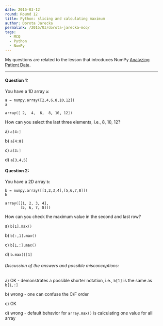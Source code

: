 ```yaml
---
date: 2015-03-12
round: Round 12
title: Python: slicing and calculating maximum
author: Dorota Jarecka
permalink: /2015/03/dorota-jarecka-mcq/
tags:
  - MCQ
  - Python
  - NumPy
---
```


My questions are related to the lesson that introduces NumPy [Analyzing Patient Data](http://software-carpentry.org/v5/novice/python/01-numpy.html).

---

#### Question 1:

You have a 1D array `a`:
~~~ {.python}
a = numpy.array([2,4,6,8,10,12]) 
a
~~~
~~~ {.output}
array([ 2,  4,  6,  8, 10, 12])
~~~
How can you select the last three elements, i.e., 8, 10, 12?

a) `a[4:]`

b) `a[4:8]`

c) `a[3:]`

d) `a[3,4,5]`

#### Question 2:

You have a 2D array `b`:
~~~ {.python}
b = numpy.array([[1,2,3,4],[5,6,7,8]])
b
~~~
~~~ {.output}
array([[1, 2, 3, 4],
       [5, 6, 7, 8]])
~~~
How can you check the maximum value in the second and last row?

a) `b[1].max()`

b) `b[:,1].max()`

c) `b[1,:].max()`

d) `b.max()[1]`

###### Discussion of the answers and possible misconceptions:

a) OK - demonstrates a possible shorter notation, i.e., `b[1]` is the same as `b[1,:]`  

b) wrong - one can confuse the C/F order

c) OK

d) wrong - default behavior for `array.max()` is calculating one value for all array 